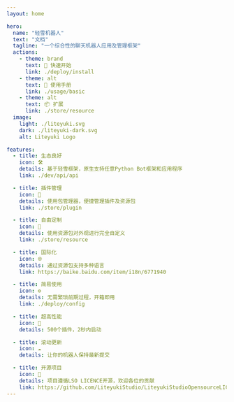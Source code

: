 ```yaml
---
layout: home

hero:
  name: "轻雪机器人"
  text: "文档"
  tagline: "一个综合性的聊天机器人应用及管理框架"
  actions:
    - theme: brand
      text: 🚀 快速开始
      link: ./deploy/install
    - theme: alt
      text: 📖 使用手册
      link: ./usage/basic
    - theme: alt
      text: 📦 扩展
      link: ./store/resource
  image:
    light: ./liteyuki.svg
    dark: ./liteyuki-dark.svg
    alt: Liteyuki Logo

features:
  - title: 生态良好
    icon: 🛠️
    details: 基于轻雪框架，原生支持任意Python Bot框架和应用程序
    link: ./dev/api/api

  - title: 插件管理
    icon: 🧩
    details: 使用包管理器，便捷管理插件及资源包
    link: ./store/plugin

  - title: 自由定制
    icon: 🎨
    details: 使用资源包对外观进行完全自定义
    link: ./store/resource

  - title: 国际化
    icon: 🌐
    details: 通过资源包支持多种语言
    link: https://baike.baidu.com/item/i18n/6771940

  - title: 简易使用
    icon: ⚙️
    details: 无需繁琐前期过程，开箱即用
    link: ./deploy/config

  - title: 超高性能
    icon: 🚀
    details: 500个插件，2秒内启动

  - title: 滚动更新
    icon: ☁️
    details: 让你的机器人保持最新提交

  - title: 开源项目
    icon: 📄
    details: 项目遵循LSO LICENCE开源，欢迎各位的贡献
    link: https://github.com/LiteyukiStudio/LiteyukiStudioOpensourceLICENSE
---
```


<StatsBar />
